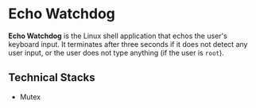 # Echo Watchdog
**Echo Watchdog** is the Linux shell application that echos the user's keyboard input. It terminates after three seconds if it does not detect any user input, or the user does not type anything (if the user is `root`).

## Technical Stacks
* Mutex

